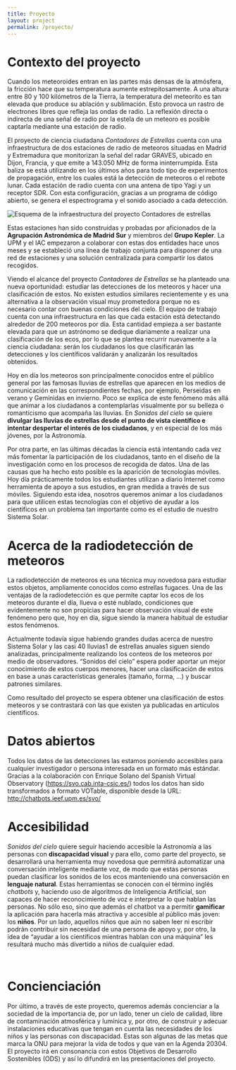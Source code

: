 ```yaml
---
title: Proyecto
layout: project
permalink: /proyecto/
---
```


# Contexto del proyecto

Cuando los meteoroides entran en las partes más densas de la atmósfera, la fricción hace que su temperatura aumente estrepitosamente. A una altura entre 80 y 100 kilómetros de la Tierra, la temperatura del meteorito es tan elevada que produce su ablación y sublimación. Esto provoca un rastro de electrones libres que refleja las ondas de radio. La reflexión directa o indirecta de una señal de radio por la estela de un meteoro es posible captarla mediante una estación de radio.

El proyecto de ciencia ciudadana *Contadores de Estrellas* cuenta con una infraestructura de dos estaciones de radio de meteoros situadas en Madrid y Extremadura que monitorizan la señal del radar GRAVES, ubicado en Dijon, Francia, y que emite a 143.050 MHz de forma ininterrumpida. Esta baliza se está utilizando en los últimos años para todo tipo de experimentos de propagación, entre los cuales está la detección de meteoros o el rebote lunar. Cada estación de radio cuenta con una antena de tipo Yagi y un receptor SDR. Con esta configuración, gracias a un programa de código abierto, se genera el espectrograma y el sonido asociado a cada detección.

![Esquema de la infraestructura del proyecto Contadores de estrellas](/sonidosdelcielo/docs/images/esquema_infraestructura.jpg)

Estas estaciones han sido construidas y probadas por aficionados de la **Agrupación Astronómica de Madrid Sur** y miembros del **Grupo Kepler**. La UPM y el IAC empezaron a colaborar con estas dos entidades hace unos meses y se estableció una línea de trabajo conjunta para disponer de una red de estaciones y una solución centralizada para compartir los datos recogidos.

Viendo el alcance del proyecto *Contadores de Estrellas* se ha planteado una nueva oportunidad: estudiar las detecciones de los meteoros y hacer una clasificación de estos. No existen estudios similares recientemente y es una alternativa a la observación visual muy prometedora porque no es necesario contar con buenas condiciones del cielo. El equipo de trabajo cuenta con una infraestructura en las que cada estación está detectando alrededor de 200 meteoros por día. Esta cantidad empieza a ser bastante elevada para que un astrónomo se dedique diariamente a realizar una clasificación de los ecos, por lo que se plantea recurrir nuevamente a la ciencia ciudadana: serán los ciudadanos los que clasificarán las detecciones y los científicos validarán y analizarán los resultados obtenidos.

Hoy en día los meteoros son principalmente conocidos entre el público general por las famosas lluvias de estrellas que aparecen en los medios de comunicación en las correspondientes fechas, por ejemplo, Perseidas en verano y Gemínidas en invierno. Poco se explica de este fenómeno más allá que animar a los ciudadanos a contemplarlas visualmente por su belleza o romanticismo que acompaña las lluvias. En *Sonidos del cielo* se quiere **divulgar las lluvias de estrellas desde el punto de vista científico e intentar despertar el interés de los ciudadanos**, y en especial de los más jóvenes, por la Astronomía.

Por otra parte, en las últimas décadas la ciencia está intentando cada vez más fomentar la participación de los ciudadanos, tanto en el diseño de la investigación como en los procesos de recogida de datos. Una de las causas que ha hecho esto posible es la aparición de tecnologías móviles. Hoy día prácticamente todos los estudiantes utilizan a diario Internet como herramienta de apoyo a sus estudios, en gran medida a través de sus móviles. Siguiendo esta idea, nosotros queremos animar a los ciudadanos para que utilicen estas tecnologías con el objetivo de ayudar a los científicos en un problema tan importante como es el estudio de nuestro Sistema Solar.


# Acerca de la radiodetección de meteoros

La radiodetección de meteoros es una técnica muy novedosa para estudiar estos objetos, ampliamente conocidos como estrellas fugaces. Una de las ventajas de la radiodetección es que permite captar los ecos de los meteoros durante el día, llueva o esté nublado, condiciones que evidentemente no son propicias para hacer observación visual de este fenómeno pero que, hoy en día, sigue siendo la manera habitual de estudiar estos fenómenos.

Actualmente todavía sigue habiendo grandes dudas acerca de nuestro Sistema Solar y las casi 40 lluvias1 de estrellas anuales siguen siendo analizadas, principalmente realizando los conteos de los meteoros por medio de observadores. “Sonidos del cielo” espera poder aportar un mejor conocimiento de estos cuerpos menores, hacer una clasificación de estos en base a unas características generales (tamaño, forma, …) y buscar patrones similares.

Como resultado del proyecto se espera obtener una clasificación de estos meteoros y se contrastará con las que existen ya publicadas en artículos científicos.


# Datos abiertos

Todos los datos de las detecciones las estamos poniendo accesibles para cualquier investigador o persona interesada en un formato más estándar. Gracias a la colaboración con Enrique Solano del Spanish Virtual Observatory (https://svo.cab.inta-csic.es/) todos los datos han sido transformados a formato VOTable, disponible desde la URL: http://chatbots.ieef.upm.es/svo/ 


# Accesibilidad

*Sonidos del cielo* quiere seguir haciendo accesible la Astronomía a las personas con **discapacidad visual** y para ello, como parte del proyecto, se desarrollará una herramienta muy novedosa que permitirá automatizar una conversación inteligente mediante voz, de modo que estas personas puedan clasificar los sonidos de los ecos manteniendo una conversación en **lenguaje natural**. Estas herramientas se conocen con el término inglés *chatbots* y, haciendo uso de algoritmos de Inteligencia Artificial, son capaces de hacer reconocimiento de voz e interpretar lo que hablan las personas.
No sólo eso, sino que además el chatbot va a permitir **gamificar** la aplicación para hacerla más atractiva y accesible al público más joven: los **niños**. Por un lado, aquellos niños que aún no saben leer ni escribir podrán contribuir sin necesidad de una persona de apoyo y, por otro, la idea de “ayudar a los científicos mientras hablan con una máquina” les resultará mucho más divertido a niños de cualquier edad.


<div style="text-align: center;">
<i class="fa fab fa-low-vision" style="display: inline-block !important; margin-right: 1.5em;"></i>
<i class="fa fas fa-gamepad" style="display: inline-block !important"></i>
</div>


# Concienciación

Por último, a través de este proyecto, queremos además concienciar a la sociedad de la importancia de, por un lado, tener un cielo de calidad, libre de contaminación atmosférica y lumínica y, por otro, de construir y adecuar instalaciones educativas que tengan en cuenta las necesidades de los niños y las personas con discapacidad. Estas son algunas de las metas que marca la ONU para mejorar la vida de todos y que van en la Agenda 20304. El proyecto irá en consonancia con estos Objetivos de Desarrollo Sostenibles (ODS) y así lo difundirá en las presentaciones del proyecto.


<i class="fa fab fa-users"></i>